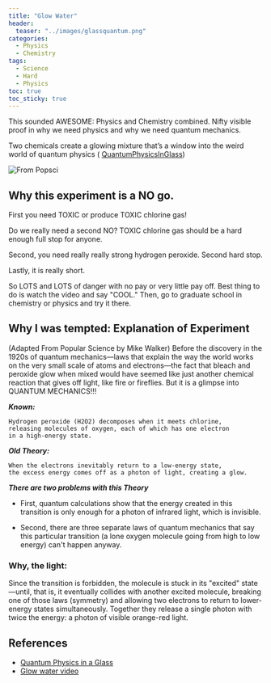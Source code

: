 ```yaml
---
title: "Glow Water"
header:
  teaser: "../images/glassquantum.png"
categories:
  - Physics
  - Chemistry
tags:
  - Science
  - Hard
  - Physics
toc: true
toc_sticky: true
---
```



This sounded AWESOME: Physics and Chemistry combined.  Nifty visible proof in why we need physics and why we need quantum mechanics.



Two chemicals create a glowing mixture that’s a window
into the weird world of quantum physics ( [QuantumPhysicsInGlass](https://www.popsci.com/diy/article/2008-07/quantum-physics-glass))

![From Popsci](../images/glassquantum.png)


## Why this experiment is a  NO go.
First you need TOXIC or produce TOXIC chlorine gas!

Do we really need a second NO? TOXIC chlorine gas should be a hard enough full stop for anyone.

Second, you need really really strong hydrogen peroxide.  Second hard stop.

Lastly, it is really short.

So LOTS and LOTS of danger with no pay or very little pay off.  Best thing to do is watch the video and say "COOL."  Then, go to graduate school in chemistry or physics and try it there.

## Why I was tempted: Explanation of Experiment
(Adapted From Popular Science by Mike Walker)
Before the discovery in the 1920s of quantum mechanics—laws that explain the way the world works on the very small scale of atoms and electrons—the fact that bleach and peroxide glow when mixed would have seemed like just another chemical reaction that gives off light, like fire or fireflies. But it is a glimpse into QUANTUM MECHANICS!!!

***Known:***

    Hydrogen peroxide (H2O2) decomposes when it meets chlorine,
    releasing molecules of oxygen, each of which has one electron
    in a high-energy state.

***Old Theory:***

    When the electrons inevitably return to a low-energy state,
    the excess energy comes off as a photon of light, creating a glow.

***There are two problems with this Theory***

* First, quantum calculations show that the energy created in this transition is only enough for a photon of infrared light, which is invisible.

* Second, there are three separate laws of quantum mechanics that say this particular transition (a lone oxygen molecule going from high to low energy) can't happen anyway.

### Why, the light:
Since the transition is forbidden, the molecule is stuck in its "excited" state—until, that is, it eventually collides with another excited molecule, breaking one of those laws (symmetry) and allowing two electrons to return to lower-energy states simultaneously. Together they release a single photon with twice the energy: a photon of visible orange-red light.



## References
* [Quantum Physics in a Glass](https://www.popsci.com/diy/article/2008-07/quantum-physics-glass)
* [Glow water video](https://science.wonderhowto.com/how-to/make-chemiluminescent-reaction-with-home-chemicals-273260/)
